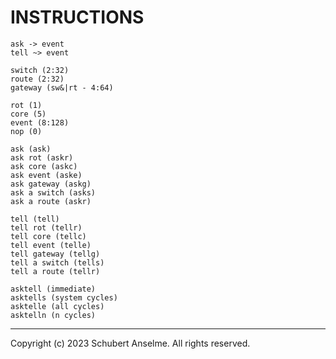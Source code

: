 # INSTRUCTIONS

```
ask -> event
tell ~> event
```

```
switch (2:32)
route (2:32)
gateway (sw&|rt - 4:64)

rot (1)
core (5)
event (8:128)
nop (0)
```

```
ask (ask)
ask rot (askr)
ask core (askc)
ask event (aske)
ask gateway (askg)
ask a switch (asks)
ask a route (askr)

tell (tell)
tell rot (tellr)
tell core (tellc)
tell event (telle)
tell gateway (tellg)
tell a switch (tells)
tell a route (tellr)
```

```
asktell (immediate)
asktells (system cycles)
asktelle (all cycles)
asktelln (n cycles)
```

---

Copyright (c) 2023 Schubert Anselme. All rights reserved.
